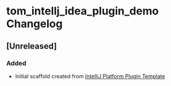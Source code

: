 <!-- Keep a Changelog guide -> https://keepachangelog.com -->

# tom_intellj_idea_plugin_demo Changelog

## [Unreleased]
### Added
- Initial scaffold created from [IntelliJ Platform Plugin Template](https://github.com/JetBrains/intellij-platform-plugin-template)

